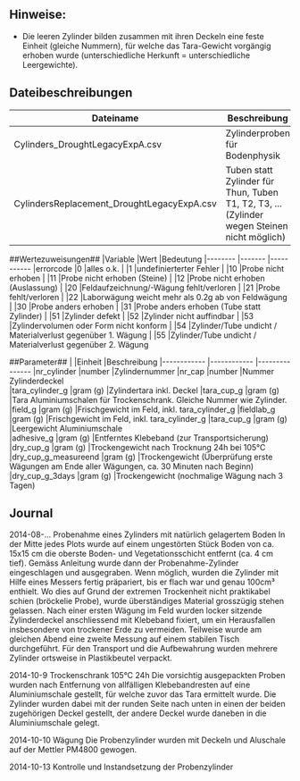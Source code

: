 ## Hinweise: ##
- Die leeren Zylinder bilden zusammen mit ihren Deckeln eine feste Einheit (gleiche Nummern), für welche das Tara-Gewicht vorgängig erhoben wurde (unterschiedliche Herkunft = unterschiedliche Leergewichte).


## Dateibeschreibungen ##
|Dateiname  					|Beschreibung
|---------					|-------------
|Cylinders_DroughtLegacyExpA.csv		| Zylinderproben für Bodenphysik
|CylindersReplacement_DroughtLegacyExpA.csv	| Tuben statt Zylinder für Thun, Tuben T1, T2, T3, ... (Zylinder wegen Steinen nicht möglich)
		
		

##Wertezuweisungen##
|Variable	|Wert		|Bedeutung
|--------	|-------	|-----------
|errorcode	|0		|alles o.k.
|		|1		|undefinierterter Fehler
|		|10		|Probe nicht erhoben
|		|11		|Probe nicht erhoben (Steine)
|		|12		|Probe nicht erhoben (Auslassung)
|		|20		|Feldaufzeichnung/-Wägung fehlt/verloren
|		|21		|Probe fehlt/verloren
|		|22		|Laborwägung weicht mehr als 0.2g ab von Feldwägung
|		|30		|Probe anders erhoben
|		|31		|Probe anders erhoben (Tube statt Zylinder)
|		|51		|Zylinder defekt
|		|52		|Zylinder nicht auffindbar
|		|53		|Zylindervolumen oder Form nicht konform
|		|54		|Zylinder/Tube undicht / Materialverlust gegenüber 1. Wägung
|		|55		|Zylinder/Tube undicht / Materialverlust gegenüber 2. Wägung
	

##Parameter##
|			|Einheit	|Beschreibung
|------------		|------------	|---------------
|nr_cylinder		|number		|Zylindernummer
|nr_cap			|number		|Nummer Zylinderdeckel	
|tara_cylinder_g	|gram (g)	|Zylindertara inkl. Deckel
|tara_cup_g		|gram (g)	|Tara Aluminiumschalen für Trockenschrank. Gleiche Nummer wie Zylinder.
|field_g		|gram (g)	|Frischgewicht im Feld, inkl. tara_cylinder_g
|fieldlab_g		|gram (g)	|Frischgewicht im Feld, inkl. tara_cylinder_g
|tara_cup_g		|gram (g)	|Leergewicht Aluminiumschale  
|adhesive_g		|gram (g)	|Entferntes Klebeband (zur Transportsicherung)
|dry_cup_g		|gram (g)	|Trockengewicht nach Trocknung 24h bei 105°C
|dry_cup_g_measureend	|gram (g)	|Trockengewicht (Überprüfung erste Wägungen am Ende aller Wägungen, ca. 30 Minuten nach Beginn)
|dry_cup_g_3days	|gram (g)	|Trockengewicht (nochmalige Wägung nach 3 Tagen)


## Journal ##
2014-08-... Probenahme eines Zylinders mit natürlich gelagertem Boden
	In der Mitte jedes Plots wurde auf einem ungestörten Stück Boden von ca. 15x15 cm die oberste Boden- und Vegetationsschicht entfernt (ca. 4 cm tief). Gemäss Anleitung wurde dann der Probenahme-Zylinder  eingeschlagen und ausgegraben. Wenn möglich, wurden die Zylinder mit Hilfe eines Messers fertig präpariert, bis er flach war und genau 100cm³ enthielt. Wo dies auf Grund der extremen Trockenheit nicht praktikabel schien (bröckelie Probe), wurde überständiges Material grosszügig stehen gelassen. Nach einer ersten Wägung im Feld wurden locker sitzende Zylinderdeckel anschliessend mit Klebeband fixiert, um ein Herausfallen insbesondere von trockener Erde zu vermeiden. Teilweise wurde am gleichen Abend eine zweite Messung auf einem stabilen Tisch durchgeführt.  Für den Transport und die Aufbewahrung wurden mehrere Zylinder ortsweise in Plastikbeutel verpackt.

2014-10-9 Trockenschrank 105°C 24h
	Die vorsichtig ausgepackten Proben wurden nach Entfernung von allfälligen Klebebandresten auf eine Aluminiumschale gestellt, für welche zuvor das Tara ermittelt wurde. Die Zylinder wurden dabei mit der runden Seite nach unten in einen der beiden zugehörigen Deckel gestellt, der andere Deckel wurde daneben in die Aluminiumschale gelegt.

2014-10-10 Wägung
	Die Probenzylinder wurden mit Deckeln und Aluschale auf der Mettler PM4800 gewogen.

2014-10-13 Kontrolle und Instandsetzung der Probenzylinder
	
